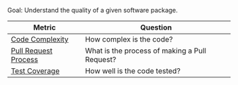 Goal: Understand the quality of a given software package.

Metric | Question
--- | ---
[Code Complexity](https://github.com/chaoss/wg-risk/blob/master/focus-areas/code-quality/code-complexity.md) | How complex is the code?
[Pull Request Process](https://github.com/chaoss/wg-risk/blob/master/focus-areas/code-quality/pull-request-process.md)| What is the process of making a Pull Request?
[Test Coverage](https://github.com/chaoss/wg-risk/blob/master/focus-areas/code-quality/test-coverage.md) | How well is the code tested?
